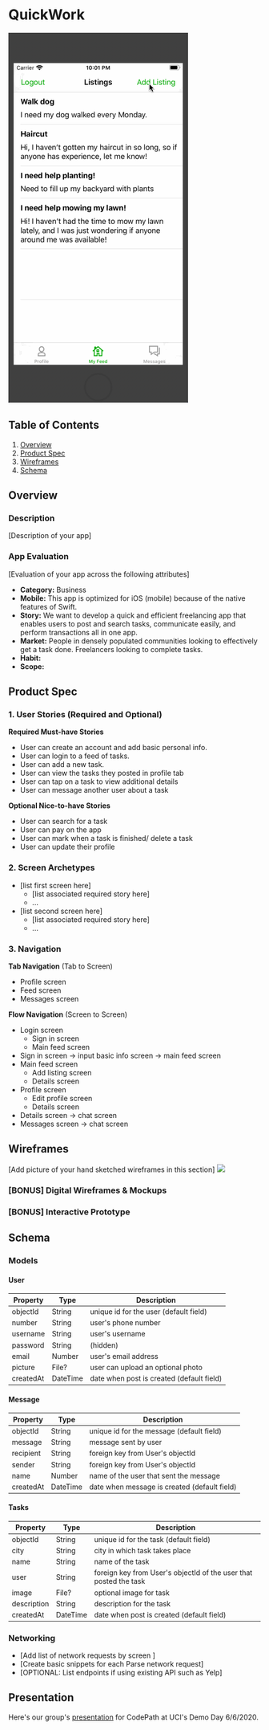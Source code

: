 # QuickWork

<img src='iOSFinalProject.gif' title='Walkthrough' width='' alt='Walkthrough' />

## Table of Contents
1. [Overview](#Overview)
1. [Product Spec](#Product-Spec)
1. [Wireframes](#Wireframes)
2. [Schema](#Schema)

## Overview
### Description
[Description of your app]

### App Evaluation
[Evaluation of your app across the following attributes]
- **Category:** Business
- **Mobile:** This app is optimized for iOS (mobile) because of the native features of Swift.
- **Story:** We want to develop a quick and efficient freelancing app that enables users to post and search tasks, communicate easily, and perform transactions all in one app.
- **Market:** People in densely populated communities looking to effectively get a task done. Freelancers looking to complete tasks.
- **Habit:**
- **Scope:**

## Product Spec

### 1. User Stories (Required and Optional)

**Required Must-have Stories**

* User can create an account and add basic personal info.
* User can login to a feed of tasks.
* User can add a new task.
* User can view the tasks they posted in profile tab
* User can tap on a task to view additional details
* User can message another user about a task

**Optional Nice-to-have Stories**

* User can search for a task
* User can pay on the app
* User can mark when a task is finished/ delete a task
* User can update their profile

### 2. Screen Archetypes

* [list first screen here]
   * [list associated required story here]
   * ...
* [list second screen here]
   * [list associated required story here]
   * ...

### 3. Navigation

**Tab Navigation** (Tab to Screen)

* Profile screen
* Feed screen
* Messages screen

**Flow Navigation** (Screen to Screen)

* Login screen
   * Sign in screen
   * Main feed screen
* Sign in screen -> input basic info screen -> main feed screen
* Main feed screen
   * Add listing screen
   * Details screen
* Profile screen
   * Edit profile screen
   * Details screen
* Details screen -> chat screen
* Messages screen -> chat screen

## Wireframes
[Add picture of your hand sketched wireframes in this section]
<img src="YOUR_WIREFRAME_IMAGE_URL" width=600>

### [BONUS] Digital Wireframes & Mockups

### [BONUS] Interactive Prototype

## Schema 
### Models
#### User

   | Property      | Type     | Description |
   | ------------- | -------- | ------------|
   | objectId      | String   | unique id for the user (default field) |
   | number        | String   | user's phone number |
   | username      | String   | user's username |
   | password      | String   | (hidden) |
   | email         | Number   | user's email address |
   | picture       | File?    | user can upload an optional photo |
   | createdAt     | DateTime | date when post is created (default field) |
#### Message

   | Property      | Type     | Description |
   | ------------- | -------- | ------------|
   | objectId      | String   | unique id for the message (default field) |
   | message        | String   | message sent by user |
   | recipient      | String   | foreign key from User's objectId |
   | sender      | String   | foreign key from User's objectId |
   | name         | Number   | name of the user that sent the message |
   | createdAt     | DateTime | date when message is created (default field) |
#### Tasks

   | Property      | Type     | Description |
   | ------------- | -------- | ------------|
   | objectId      | String   | unique id for the task (default field) |
   | city          | String   | city in which task takes place |
   | name          | String   | name of the task |
   | user          | String   | foreign key from User's objectId of the user that posted the task |
   | image         | File?   | optional image for task |
   | description   | String   | description for the task |
   | createdAt     | DateTime | date when post is created (default field) |


### Networking
- [Add list of network requests by screen ]
- [Create basic snippets for each Parse network request]
- [OPTIONAL: List endpoints if using existing API such as Yelp]


## Presentation

Here's our group's [presentation](https://docs.google.com/presentation/d/1zp3fNso_jEsT2tvyq15--9_hW8GmKbTj_cH_Jw0Xatw/edit?usp=sharing) for CodePath at UCI's Demo Day 6/6/2020.
